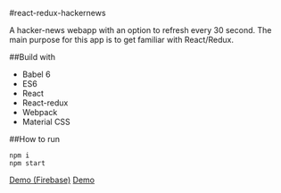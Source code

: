 #react-redux-hackernews

A hacker-news webapp with an option to refresh every 30 second.
The main purpose for this app is to get familiar with React/Redux.

##Build with
- Babel 6
- ES6
- React
- React-redux
- Webpack
- Material CSS

##How to run

`npm i`  
`npm start`

[Demo (Firebase)](https://vivid-heat-6972.firebaseapp.com/)
[Demo](https://eye1985.github.io/react-redux-hackernews/)
